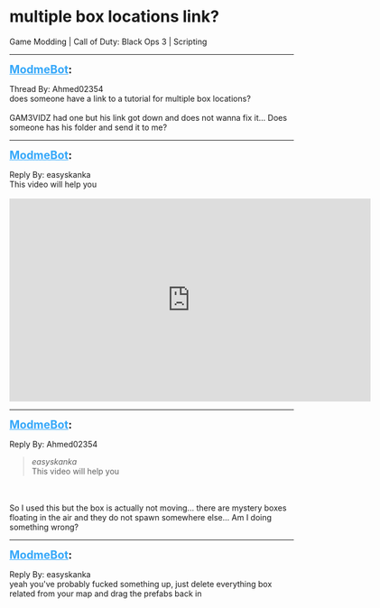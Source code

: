 # multiple box locations link?
Game Modding | Call of Duty: Black Ops 3 | Scripting

---
<strong style="font-size: 1.4em;"><span style="text-decoration: underline;text-decoration-color: #34a7f9;"><span style="color:#34a7f9;">ModmeBot</span></span>:</strong>

<p>Thread By: Ahmed02354<br />does someone have a link to a tutorial for multiple box locations?<br /> <br />GAM3VIDZ had one but his link got down and does not wanna fix it... Does someone has his folder and send it to me?</p>

---
<strong style="font-size: 1.4em;"><span style="text-decoration: underline;text-decoration-color: #34a7f9;"><span style="color:#34a7f9;">ModmeBot</span></span>:</strong>

<p>Reply By: easyskanka<br />This video will help you<br /> <br /><iframe type="text/html" width="640" height="360" src="https://www.youtube.com/embed/AZcqGJPpSbQ" frameborder="0"></iframe></p>

---
<strong style="font-size: 1.4em;"><span style="text-decoration: underline;text-decoration-color: #34a7f9;"><span style="color:#34a7f9;">ModmeBot</span></span>:</strong>

<p>Reply By: Ahmed02354<br /><blockquote><em>easyskanka</em><br />This video will help you  </blockquote><br /> <br />So I used this but the box is actually not moving... there are mystery boxes floating in the air and they do not spawn somewhere else... Am I doing something wrong?</p>

---
<strong style="font-size: 1.4em;"><span style="text-decoration: underline;text-decoration-color: #34a7f9;"><span style="color:#34a7f9;">ModmeBot</span></span>:</strong>

<p>Reply By: easyskanka<br />yeah you&#39;ve probably fucked something up, just delete everything box related from your map and drag the prefabs back in</p>
